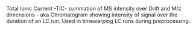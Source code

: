 Total Ionic Current -TIC- summation of MS intensity over Drift and M/z dimensions - aka Chromatogram showing intensity of signal over the duration of an LC run. Used in timewarping LC runs during preprocessing.
